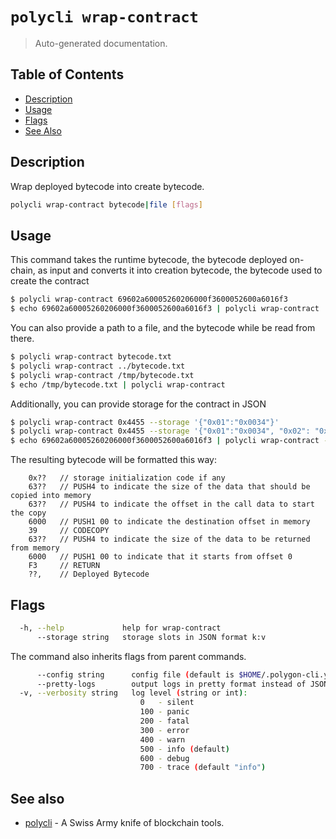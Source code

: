 # `polycli wrap-contract`

> Auto-generated documentation.

## Table of Contents

- [Description](#description)
- [Usage](#usage)
- [Flags](#flags)
- [See Also](#see-also)

## Description

Wrap deployed bytecode into create bytecode.

```bash
polycli wrap-contract bytecode|file [flags]
```

## Usage

This command takes the runtime bytecode, the bytecode deployed on-chain, as input and converts it into creation bytecode, the bytecode used to create the contract

```bash
$ polycli wrap-contract 69602a60005260206000f3600052600a6016f3
$ echo 69602a60005260206000f3600052600a6016f3 | polycli wrap-contract 

```

You can also provide a path to a file, and the bytecode while be read from there.

```bash
$ polycli wrap-contract bytecode.txt
$ polycli wrap-contract ../bytecode.txt
$ polycli wrap-contract /tmp/bytecode.txt
$ echo /tmp/bytecode.txt | polycli wrap-contract
```

Additionally, you can provide storage for the contract in JSON
```bash
$ polycli wrap-contract 0x4455 --storage '{"0x01":"0x0034"}'
$ polycli wrap-contract 0x4455 --storage '{"0x01":"0x0034", "0x02": "0xFF"}'
$ echo 69602a60005260206000f3600052600a6016f3 | polycli wrap-contract --storage '{"0x01":"0x0034", "0x02": "0xFF"}'
```

The resulting bytecode will be formatted this way:

		0x??   // storage initialization code if any
		63??   // PUSH4 to indicate the size of the data that should be copied into memory
		63??   // PUSH4 to indicate the offset in the call data to start the copy
		6000   // PUSH1 00 to indicate the destination offset in memory
		39     // CODECOPY
		63??   // PUSH4 to indicate the size of the data to be returned from memory
		6000   // PUSH1 00 to indicate that it starts from offset 0
		F3     // RETURN
		??,    // Deployed Bytecode

## Flags

```bash
  -h, --help             help for wrap-contract
      --storage string   storage slots in JSON format k:v
```

The command also inherits flags from parent commands.

```bash
      --config string      config file (default is $HOME/.polygon-cli.yaml)
      --pretty-logs        output logs in pretty format instead of JSON (default true)
  -v, --verbosity string   log level (string or int):
                             0   - silent
                             100 - panic
                             200 - fatal
                             300 - error
                             400 - warn
                             500 - info (default)
                             600 - debug
                             700 - trace (default "info")
```

## See also

- [polycli](polycli.md) - A Swiss Army knife of blockchain tools.
